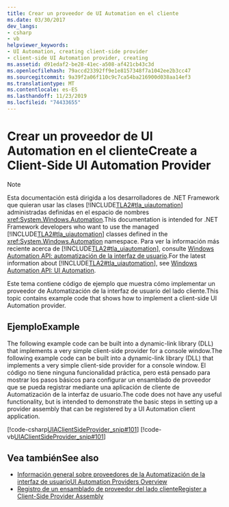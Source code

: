 ```yaml
---
title: Crear un proveedor de UI Automation en el cliente
ms.date: 03/30/2017
dev_langs:
- csharp
- vb
helpviewer_keywords:
- UI Automation, creating client-side provider
- client-side UI Automation provider, creating
ms.assetid: d91edaf2-be28-41ec-a508-af421cb43c3d
ms.openlocfilehash: 79accd23392ff9e1e8157348f7a1042ee2b3cc47
ms.sourcegitcommit: 9a39f2a06f110c9c7ca54ba216900d038aa14ef3
ms.translationtype: MT
ms.contentlocale: es-ES
ms.lasthandoff: 11/23/2019
ms.locfileid: "74433655"
---
```

# <a name="create-a-client-side-ui-automation-provider"></a><span data-ttu-id="4ab17-102">Crear un proveedor de UI Automation en el cliente</span><span class="sxs-lookup"><span data-stu-id="4ab17-102">Create a Client-Side UI Automation Provider</span></span>
> [!NOTE]
> <span data-ttu-id="4ab17-103">Esta documentación está dirigida a los desarrolladores de .NET Framework que quieran usar las clases [!INCLUDE[TLA2#tla_uiautomation](../../../includes/tla2sharptla-uiautomation-md.md)] administradas definidas en el espacio de nombres <xref:System.Windows.Automation>.</span><span class="sxs-lookup"><span data-stu-id="4ab17-103">This documentation is intended for .NET Framework developers who want to use the managed [!INCLUDE[TLA2#tla_uiautomation](../../../includes/tla2sharptla-uiautomation-md.md)] classes defined in the <xref:System.Windows.Automation> namespace.</span></span> <span data-ttu-id="4ab17-104">Para ver la información más reciente acerca de [!INCLUDE[TLA2#tla_uiautomation](../../../includes/tla2sharptla-uiautomation-md.md)], consulte [Windows Automation API: automatización de la interfaz de usuario](/windows/win32/winauto/entry-uiauto-win32).</span><span class="sxs-lookup"><span data-stu-id="4ab17-104">For the latest information about [!INCLUDE[TLA2#tla_uiautomation](../../../includes/tla2sharptla-uiautomation-md.md)], see [Windows Automation API: UI Automation](/windows/win32/winauto/entry-uiauto-win32).</span></span>  
  
 <span data-ttu-id="4ab17-105">Este tema contiene código de ejemplo que muestra cómo implementar un proveedor de Automatización de la interfaz de usuario del lado cliente.</span><span class="sxs-lookup"><span data-stu-id="4ab17-105">This topic contains example code that shows how to implement a client-side UI Automation provider.</span></span>  
  
## <a name="example"></a><span data-ttu-id="4ab17-106">Ejemplo</span><span class="sxs-lookup"><span data-stu-id="4ab17-106">Example</span></span>  
 <span data-ttu-id="4ab17-107">The following example code can be built into a dynamic-link library (DLL) that implements a very simple client-side provider for a console window.</span><span class="sxs-lookup"><span data-stu-id="4ab17-107">The following example code can be built into a dynamic-link library (DLL) that implements a very simple client-side provider for a console window.</span></span> <span data-ttu-id="4ab17-108">El código no tiene ninguna funcionalidad práctica, pero está pensado para mostrar los pasos básicos para configurar un ensamblado de proveedor que se pueda registrar mediante una aplicación de cliente de Automatización de la interfaz de usuario.</span><span class="sxs-lookup"><span data-stu-id="4ab17-108">The code does not have any useful functionality, but is intended to demonstrate the basic steps in setting up a provider assembly that can be registered by a UI Automation client application.</span></span>  
  
 [!code-csharp[UIAClientSideProvider_snip#101](../../../samples/snippets/csharp/VS_Snippets_Wpf/UIAClientSideProvider_snip/CSharp/CSProviderProgram.cs#101)]
 [!code-vb[UIAClientSideProvider_snip#101](../../../samples/snippets/visualbasic/VS_Snippets_Wpf/UIAClientSideProvider_snip/visualbasic/csproviderprogram.vb#101)]  
  
## <a name="see-also"></a><span data-ttu-id="4ab17-109">Vea también</span><span class="sxs-lookup"><span data-stu-id="4ab17-109">See also</span></span>

- [<span data-ttu-id="4ab17-110">Información general sobre proveedores de la Automatización de la interfaz de usuario</span><span class="sxs-lookup"><span data-stu-id="4ab17-110">UI Automation Providers Overview</span></span>](ui-automation-providers-overview.md)
- [<span data-ttu-id="4ab17-111">Registro de un ensamblado de proveedor del lado cliente</span><span class="sxs-lookup"><span data-stu-id="4ab17-111">Register a Client-Side Provider Assembly</span></span>](register-a-client-side-provider-assembly.md)
